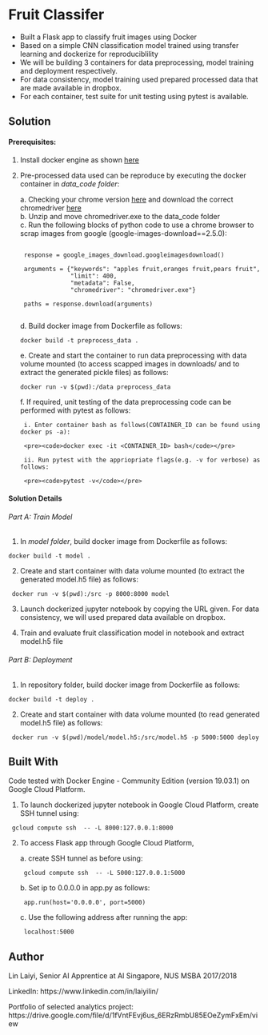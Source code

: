 # Fruit Classifer  

- Built a Flask app to classify fruit images using Docker
- Based on a simple CNN classification model trained using transfer learning and dockerize for reproduciblility
- We will be building 3 containers for data preprocessing, model training and deployment respectively. 
- For data consistency, model training used prepared processed data that are made available in dropbox.
- For each container, test suite for unit testing using pytest is available.

## Solution

#### Prerequisites:

1. Install docker engine as shown [here](https://docs.docker.com/install/)

2. Pre-processed data used can be reproduce by executing the docker container in *data_code folder*:

	a. Checking your chrome version [here](https://www.whatismybrowser.com/detect/what-version-of-chrome-do-i-have) and download the correct chromedriver [here](http://chromedriver.chromium.org/downloads)   
	b. Unzip and move chromedriver.exe to the data_code folder   
	c. Run the following blocks of python code to use a chrome browser to scrap images from google (google-images-download==2.5.0):

	<pre><code> 	
	response = google_images_download.googleimagesdownload()   

	arguments = {"keywords": "apples fruit,oranges fruit,pears fruit",
				 "limit": 400,
				 "metadata": False,
				 "chromedriver": "chromedriver.exe"}   

	paths = response.download(arguments) 
	</code></pre>	
	
	d. Build docker image from Dockerfile as follows:   

	<pre><code>docker build -t preprocess_data .</code></pre>  

	e. Create and start the container to run data preprocessing with data volume mounted (to access scapped images in downloads/ and to extract the generated pickle files) as follows:   
	
	<pre><code>docker run -v $(pwd):/data preprocess_data</code></pre>   

	f. If required, unit testing of the data preprocessing code can be performed with pytest as follows:

		i. Enter container bash as follows(CONTAINER_ID can be found using docker ps -a):   
	
		<pre><code>docker exec -it <CONTAINER_ID> bash</code></pre>   

		ii. Run pytest with the appriopriate flags(e.g. -v for verbose) as follows:    

		<pre><code>pytest -v</code></pre>   	

#### Solution Details 	

###### Part A: Train Model

1. In *model folder*, build docker image from Dockerfile as follows:

<pre><code>docker build -t model .</code></pre>

2. Create and start container with data volume mounted (to extract the generated model.h5 file) as follows:

<pre><code> docker run -v $(pwd):/src -p 8000:8000 model </code></pre>

3. Launch dockerized jupyter notebook by copying the URL given. For data consistency, we will used prepared data available on dropbox.

4. Train and evaluate fruit classification model in notebook and extract model.h5 file 

###### Part B: Deployment

1. In repository folder, build docker image from Dockerfile as follows:

<pre><code>docker build -t deploy .</code></pre>

2. Create and start container with data volume mounted (to read generated model.h5 file) as follows:

<pre><code> docker run -v $(pwd)/model/model.h5:/src/model.h5 -p 5000:5000 deploy </code></pre>

## Built With

Code tested with Docker Engine - Community Edition (version 19.03.1) on Google Cloud Platform.

1. To launch dockerized jupyter notebook in Google Cloud Platform, create SSH tunnel using:

<pre><code> gcloud compute ssh <instance_name> -- -L 8000:127.0.0.1:8000 </code></pre>

2. To access Flask app through Google Cloud Platform,   
	
	a. create SSH tunnel as before using:   
	
	<pre><code> gcloud compute ssh <instance_name> -- -L 5000:127.0.0.1:5000 </code></pre>   

	b. Set ip to 0.0.0.0 in app.py as follows:    

	<pre><code> app.run(host='0.0.0.0', port=5000) </code></pre>   

	c. Use the following address after running the app:    

	<pre><code> localhost:5000 </code></pre>   

## Author

<p>Lin Laiyi, Senior AI Apprentice at AI Singapore, NUS MSBA 2017/2018</p>
<p>LinkedIn: https://www.linkedin.com/in/laiyilin/</p>
<p>Portfolio of selected analytics project: https://drive.google.com/file/d/1fVntFEvj6us_6ERzRmbU85EOeZymFxEm/view</p>